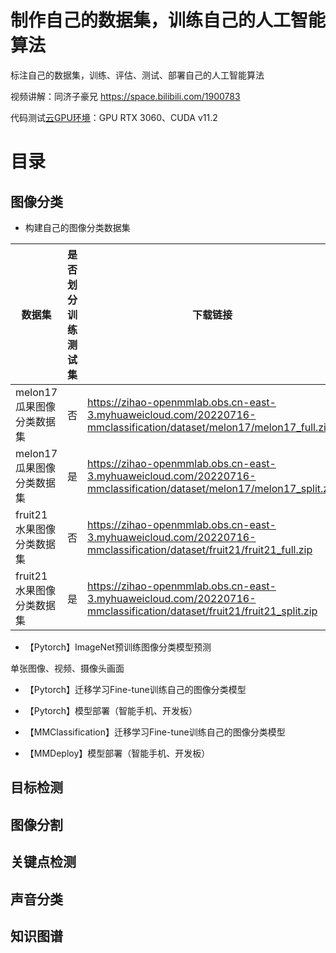 # 制作自己的数据集，训练自己的人工智能算法

标注自己的数据集，训练、评估、测试、部署自己的人工智能算法

视频讲解：同济子豪兄 https://space.bilibili.com/1900783

代码测试[云GPU环境](https://featurize.cn?s=d7ce99f842414bfcaea5662a97581bd1)：GPU RTX 3060、CUDA v11.2

# 目录

## 图像分类

- 构建自己的图像分类数据集

| 数据集                    | 是否划分训练测试集 | 下载链接                                                     |
| ------------------------- | ------------------ | ------------------------------------------------------------ |
| melon17瓜果图像分类数据集 | 否                 | https://zihao-openmmlab.obs.cn-east-3.myhuaweicloud.com/20220716-mmclassification/dataset/melon17/melon17_full.zip |
| melon17瓜果图像分类数据集 | 是                 | https://zihao-openmmlab.obs.cn-east-3.myhuaweicloud.com/20220716-mmclassification/dataset/melon17/melon17_split.zip |
| fruit21水果图像分类数据集 | 否                 | https://zihao-openmmlab.obs.cn-east-3.myhuaweicloud.com/20220716-mmclassification/dataset/fruit21/fruit21_full.zip |
| fruit21水果图像分类数据集 | 是                 | https://zihao-openmmlab.obs.cn-east-3.myhuaweicloud.com/20220716-mmclassification/dataset/fruit21/fruit21_split.zip |


- 【Pytorch】ImageNet预训练图像分类模型预测

单张图像、视频、摄像头画面

- 【Pytorch】迁移学习Fine-tune训练自己的图像分类模型

- 【Pytorch】模型部署（智能手机、开发板）

- 【MMClassification】迁移学习Fine-tune训练自己的图像分类模型

- 【MMDeploy】模型部署（智能手机、开发板）



## 目标检测

## 图像分割

## 关键点检测

## 声音分类

## 知识图谱
